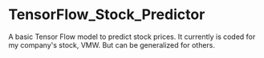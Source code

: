 # TensorFlow_Stock_Predictor
A basic Tensor Flow model to predict stock prices. It currently is coded for my company's stock, VMW. But can be generalized for others.
